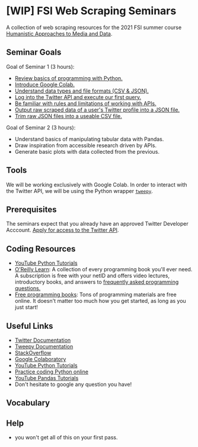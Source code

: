 # [WIP] FSI Web Scraping Seminars

A collection of web scraping resources for the 2021 FSI summer course [Humanistic Approaches to Media and Data](https://sifp.princeton.edu/humcf).

## Seminar Goals

Goal of Seminar 1 (3 hours):

* [Review basics of programming with Python.](python.md)
* [Introduce Google Colab.](colab.md)
* [Understand data types and file formats (CSV & JSON).](json-and-csv.md)
* [Log into the Twitter API and execute our first query.](tweepy.md)
* [Be familiar with rules and limitations of working with APIs.](apis.md)
* [Output raw scraped data of a user's Twitter profile into a JSON file.](scrape-user.md)
* [Trim raw JSON files into a useable CSV file.](munge-json.md)

Goal of Seminar 2 (3 hours):

* Understand basics of manipulating tabular data with Pandas.
* Draw inspiration from accessible research driven by APIs.
* Generate basic plots with data collected from the previous.

## Tools

We will be working exclusively with Google Colab. In order to interact with the 
Twitter API, we will be using the Python wrapper [`tweepy`](https://docs.tweepy.org/en/stable/).

## Prerequisites

The seminars expect that you already have an approved Twitter Developer Acccount. 
[Apply for access to the Twitter API](https://developer.twitter.com/en/apply-for-access).

## Coding Resources

* [YouTube Python Tutorials](https://www.youtube.com/results?search_query=python+tutorials)
* [O'Reilly Learn](https://learning.oreilly.com/home/): A collection of every programming
book you'll ever need. A subscription is free with your netID and offers video lectures,
introductory books, and answers to [frequently asked programming questions.](https://learning.oreilly.com/answers/search/)
* [Free programming books](https://github.com/EbookFoundation/free-programming-books/blob/master/books/free-programming-books.md#python):
    Tons of programming materials are free online. It doesn't matter too much how you get
    started, as long as you just start!

## Useful Links

* [Twitter Documentation](https://developer.twitter.com/en/docs)
* [Tweepy Documentation](https://docs.tweepy.org/en/stable/)
* [StackOverflow](https://stackoverflow.com/)
* [Google Colaboratory](https://colab.research.google.com)
* [YouTube Python Tutorials](https://www.youtube.com/results?search_query=python+tutorials)
* [Practice coding Python online](https://www.hackerrank.com/domains/python)
* [YouTube Pandas Tutorials](https://www.youtube.com/results?search_query=pandas+tutorials)
* Don't hesitate to google any question you have!

## Vocabulary

## Help
* you won't get all of this on your first pass.
